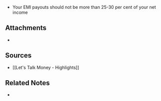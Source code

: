 - Your EMI payouts should not be more than 25-30 per cent of your net income 

## Attachments
- 

## Sources
- [[Let's Talk Money - Highlights]]

## Related Notes
- 